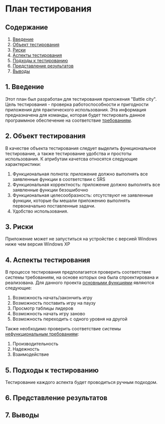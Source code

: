 # План тестирования  
## Содержание    

1. [Введение](#par1) 
2. [Объект тестирования](#par2)
3. [Риски](#par3)
4. [Аспекты тестирования](#par4)
5. [Подходы к тестированию](#par5)
6. [Представление результатов](#par6)
7. [Выводы](#par7)

## <a name="par1">1. Введение</a>
Этот план был разработан для тестирования приложения "Battle city". Цель тестирования - проверка работоспособности и пригодности приложения для практического использования. 
Эта информация предназначена для команды, которая будет тестировать данное программное обеспечение на соответствие [требованиям](https://github.com/Skuuukaaa/Tanks/blob/master/%D0%94%D0%BE%D0%BA%D1%83%D0%BC%D0%B5%D0%BD%D1%82%D1%8B/%D0%A2%D1%80%D0%B5%D0%B1%D0%BE%D0%B2%D0%B0%D0%BD%D0%B8%D1%8F.md).

## <a name="par2">2. Объект тестирования</a>
В качестве объекта тестирования следует выделить функциональное тестирование, а также тестирование удобства и простоты использования. 
К атрибутам качетсва относятся следующие характеристики:
1. Функциональная полнота: приложение должно выполнять все заявленные функции в соответствии с SRS
2. Функциональная корректность: приложение должно выполнять все заявленные функции безошибочно
3. Функциональная целесообразность: отсутствуют не заявленные функции, которые бы мешали приложению выполнять первоначально поставленные задачи.
2. Удобство использования.

## <a name="par3">3. Риски</a>
Приложение может не запуститься на устройстве с версией Windows ниже чем версия Windows XP

## <a name="par4">4. Аспекты тестирования</a>
В процессе тестирования предполагается проверить соответствие системы требованиям, на основе которых она была спроектирована и 
реализована. Для данного проекта [основными функциями](https://github.com/Skuuukaaa/Tanks/blob/master/%D0%94%D0%BE%D0%BA%D1%83%D0%BC%D0%B5%D0%BD%D1%82%D1%8B/%D0%A2%D1%80%D0%B5%D0%B1%D0%BE%D0%B2%D0%B0%D0%BD%D0%B8%D1%8F.md) являются следующие:
1. Возможность начать/закончить игру
2. Возможность поставить игру на паузу
3. Просмотр таблицы лидеров
4. Возможность начать игру заново
5. Возможность переходить с одного уровня на другой
      
Также необходимо проверить соответствие системы [нефункциональным требованиям](https://github.com/Skuuukaaa/Tanks/blob/master/%D0%94%D0%BE%D0%BA%D1%83%D0%BC%D0%B5%D0%BD%D1%82%D1%8B/%D0%A2%D1%80%D0%B5%D0%B1%D0%BE%D0%B2%D0%B0%D0%BD%D0%B8%D1%8F.md):  
1. Производительность
2. Надежность
3. Взаимодействие

## <a name="par5">5. Подходы к тестированию</a>
Тестирование каждого аспекта будет проводиться ручным подходом.

## <a name="par6">6. Представление результатов</a>

## <a name="par7">7. Выводы</a>

